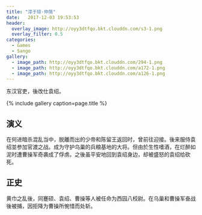 ```yaml
---
title: "淳于琼·仲简"
date:   2017-12-03 19:53:53
header:
  overlay_image: http://oyy3dtfqo.bkt.clouddn.com/s3-1.png
  overlay_filter: 0.5
categories:
  - Games
  - Sango
gallery:
  - image_path: http://oyy3dtfqo.bkt.clouddn.com/294-1.png
  - image_path: http://oyy3dtfqo.bkt.clouddn.com/a172-1.png
  - image_path: http://oyy3dtfqo.bkt.clouddn.com/a126-1.png
---
```


东汉官吏，後改仕袁绍。

{% include gallery caption=page.title %}

## 演义

在何进暗杀混乱当中，脱離而出的少帝和陈留王返回时，曾前往迎接。後来服侍袁绍並参加官渡之战。成为守护乌巢的兵粮基地的大将。但由於生性嗜酒，在烂醉如泥时遭曹操军奇袭成了俘虏。之後虽平安地回到袁绍身边，却被盛怒的袁绍给砍死。

## 正史

黄巾之乱後，同蹇硕、袁绍、曹操等人被任命为西园八校尉。在乌巢和曹操军奋战後被捕，因拒降为曹操所惋惜而处斩。